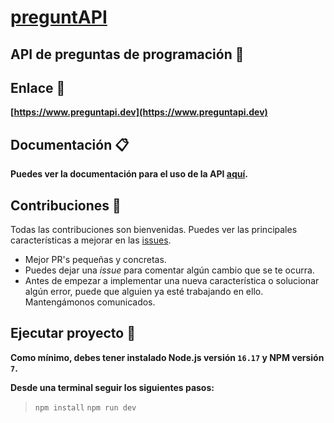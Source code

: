 # [preguntAPI](https://www.preguntapi.dev)

## API de preguntas de programación 🚀

## Enlace 🌱

**[https://www.preguntapi.dev](https://www.preguntapi.dev)**

## Documentación 📋

**Puedes ver la documentación para el uso de la API [aquí](https://www.preguntapi.dev/documentation).**

## Contribuciones 🤝

Todas las contribuciones son bienvenidas. Puedes ver las principales características a mejorar en las [issues](https://github.com/gerardmorte/preguntapi/issues).

- Mejor PR's pequeñas y concretas.
- Puedes dejar una *issue* para comentar algún cambio que se te ocurra.
- Antes de empezar a implementar una nueva característica o solucionar algún error, puede que alguien ya esté trabajando en ello. Mantengámonos comunicados.

## Ejecutar proyecto 🔧

**Como mínimo, debes tener instalado Node.js versión `16.17` y NPM versión `7`.**

**Desde una terminal seguir los siguientes pasos:**

> `npm install`
> `npm run dev`
